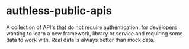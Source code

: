 # authless-public-apis
A collection of API's that do not require authentication, for developers wanting to learn a new framework, library or service and requiring some data to work with. Real data is always better than mock data.
